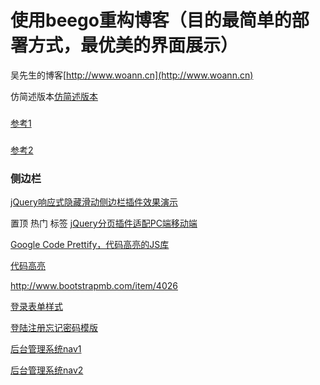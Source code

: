 # 使用beego重构博客（目的最简单的部署方式，最优美的界面展示）

吴先生的博客[http://www.woann.cn](http://www.woann.cn)


仿简述版本[仿简述版本](http://vue.jackhu.top/)
###
[参考1](http://www.54tianzhisheng.cn/)
###
[参考2](https://lin-xin.gitee.io/open/)

### 侧边栏
[jQuery响应式隐藏滑动侧边栏插件效果演示](http://www.htmleaf.com/Demo/201507012144.html)


置顶 热门 标签
[jQuery分页插件适配PC端移动端](http://www.jq22.com/demo/jquerypagination201811080936/)


[Google Code Prettify，代码高亮的JS库](https://blog.csdn.net/u011127019/article/details/77165062)

[代码高亮](http://www.bootstrapmb.com/search?keyword=%E4%BB%A3%E7%A0%81%E9%AB%98%E4%BA%AE)

http://www.bootstrapmb.com/item/4026

[登录表单样式](http://www.jq22.com/demo/jQueryZcMoban201709140221/)

[登陆注册忘记密码模版](http://www.jq22.com/demo/jQueryZcMoban201709140221/)


[后台管理系统nav1](http://www.jq22.com/jquery-info22165)

[后台管理系统nav2](http://www.jq22.com/jquery-info16342)